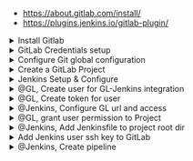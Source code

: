 - https://about.gitlab.com/install/
- https://plugins.jenkins.io/gitlab-plugin/



<details>
<summary>Install Gitlab</summary>
<br>
  
  1. Run below command after logging into droplet

  ```
  sudo apt-get update
  sudo apt-get install -y curl openssh-server ca-certificates tzdata perl
  sudo apt-get install -y postfix => this is optional
  curl https://packages.gitlab.com/install/repositories/gitlab/gitlab-ee/script.deb.sh | sudo bash
  sudo EXTERNAL_URL="http://gitlab.test" apt-get install gitlab-ee
  ```
  <img width="836" alt="image" src="https://user-images.githubusercontent.com/75510135/155841497-5ab2f9ea-7c17-42fb-a3b7-c83606232184.png">
  ![image](https://user-images.githubusercontent.com/75510135/155841638-7c431725-ee94-4889-84fa-7aaf4cabe6f0.png)
  
 2. Setup DNS hostname
  
  
  <img width="615" alt="image" src="https://user-images.githubusercontent.com/75510135/155841691-8e0fcc2c-5b01-42d9-a976-e2897f35bdc7.png">

  
  ```
  - on mac , open hosts file
  vi /private/etc/hosts 
  - add below dns entry
  143.110.247.9 gitlab.test
  ```

  ![image](https://user-images.githubusercontent.com/75510135/155841767-386aaeb7-c573-4bea-8d48-685493325a11.png)

</details>
  
<details>
<summary>GitLab Credentials setup</summary>
<br>

  - root user and admin user 
  
  - first time login with root and password is available via
  
  > cat /etc/gitlab/initial_root_password
  
  ![image](https://user-images.githubusercontent.com/75510135/155842066-58fbdce5-d6a4-4838-a194-a5bd20e18e67.png)

  - click on New User
  ![image](https://user-images.githubusercontent.com/75510135/155842075-10b7594b-e3a4-423d-b8aa-69a50a67d349.png)

  ![image](https://user-images.githubusercontent.com/75510135/155842099-f5fed034-eea3-4332-8c49-c958fb032f44.png)

  ![image](https://user-images.githubusercontent.com/75510135/155842111-6068bcb0-a611-43c9-bd81-c0301e5e70d3.png)

  ![image](https://user-images.githubusercontent.com/75510135/155842123-6f72199c-edf3-43cb-98ce-519390138c40.png)

  - now create the password, click on Edit
  
  ![image](https://user-images.githubusercontent.com/75510135/155842159-72cac733-20eb-49ef-9459-11c34d092848.png)

  ![image](https://user-images.githubusercontent.com/75510135/155842168-57f8952c-0cc3-4c29-b862-c587152bff16.png)

  - login with newly created user
  ![image](https://user-images.githubusercontent.com/75510135/155842201-609b5eb9-1718-4527-b418-83bf21d72c71.png)

  - change the passowrd 
  ![image](https://user-images.githubusercontent.com/75510135/155842233-a63d6f00-4aad-4441-a852-c855d720fe6c.png)

  
</details>

  <details>
<summary>Configure Git global configuration</summary>
<br>
  
  
    - set this on user machine

   
         ~ $ git --version
             git version 2.29.2
        ~ $ git config --global user.name "Jon Doe"
        ~ $ git config --global user.email "jondoe@doe.com"
        ~ $ git config --list
    
    
  
  
    <img width="496" alt="image" src="https://user-images.githubusercontent.com/75510135/155842450-c123bd1f-fbe5-49ca-8233-a7a64c97fa5e.png">

    
    
</details>



<details>
<summary>Create a GitLab Project</summary>
<br>

  - Login into gitlab with admin
  
  ![image](https://user-images.githubusercontent.com/75510135/155842541-ca4351ee-a068-4bab-8ceb-8488d00d9062.png)

  - click on Create a Project , then click on Blank project
  
  ![image](https://user-images.githubusercontent.com/75510135/155842719-a3fe9a04-39f3-4594-859f-f62ee484f4fc.png)

  -  then enter the details here , note # keep it Private , uncheck create readme file
  ![image](https://user-images.githubusercontent.com/75510135/155842747-7966366a-0e14-4500-ad47-b8f0336554b3.png)

  - we need to add ssh key 
  
  ![image](https://user-images.githubusercontent.com/75510135/155842774-ee53851b-3e80-445f-a89a-039e2aa807df.png)

  ![image](https://user-images.githubusercontent.com/75510135/155844636-997d3f0e-11bc-490b-935d-5f8e22052897.png)

  ![image](https://user-images.githubusercontent.com/75510135/155844644-b7a0d8ed-6186-449e-a1e7-ee7373c42360.png)

  - Next Clone n push the code
  
  ![image](https://user-images.githubusercontent.com/75510135/155844688-98d2164a-4aee-4f79-a756-ac30e5274c17.png)

  ```
  git config --global user.name "jondoe"
  git config --global user.email "jondoe@doe.com"
  
  
  - for a new repo
  git clone git@gitlab.test:jondoe/demo-one.git
  cd demo-one
  git switch -c main
  touch README.md
  git add README.md
  git commit -m "add README"
  git push -u origin main
  
  - for an existing folder
  cd existing_folder
  git init --initial-branch=main
  git remote add origin git@gitlab.test:jondoe/demo-one.git
  git add .
  git commit -m "Initial commit"
  git push -u origin main
  
  - push an existing repo
  
  cd existing_repo
  git remote rename origin old-origin
  git remote add origin git@gitlab.test:jondoe/demo-one.git
  git push -u origin --all
  git push -u origin --tags
  
  
  ```
  
  ![image](https://user-images.githubusercontent.com/75510135/155845250-2f2077de-3805-4f5c-bc06-3bc8b3acb983.png)

</details>
  
  

<details>
<summary>Jenkins Setup & Configure</summary>
<br>

  - Install Jenkins http://142.93.213.194:8080
  
  - Install plugin
  
  ![image](https://user-images.githubusercontent.com/75510135/155845482-19e3c668-931b-482a-b8c1-a3b29f586eff.png)
  
  ![image](https://user-images.githubusercontent.com/75510135/155845518-8988b7dc-8811-4dc6-8f66-2ea4d30bae35.png)

</details>
  
  
  
<details>
<summary>@GL, Create user for GL-Jenkins integration</summary>
<br>

  
  - @GL, Create user for GL-Jenkins integration
  ![image](https://user-images.githubusercontent.com/75510135/155845636-b960cf9e-87dc-4246-ba63-82455647b858.png)
 
  ![image](https://user-images.githubusercontent.com/75510135/155845657-a7c5d1f0-f707-4daf-bc9b-89e635b76a12.png)
 
  - now click on Edit to generate pwd
  ![image](https://user-images.githubusercontent.com/75510135/155845673-a3e84e78-405c-438f-97a9-d8432181fda1.png)
  
  ![image](https://user-images.githubusercontent.com/75510135/155845703-8b44abe8-e73f-492c-b0fd-bcc8f0d3d319.png)

  - Login with newly created user Gitlab-Jenkins & change the pwd
  
  ![image](https://user-images.githubusercontent.com/75510135/155845768-d8d3a646-8f80-4b69-bbe7-ff746c1c1530.png)

  ![image](https://user-images.githubusercontent.com/75510135/155845779-43e160a9-9751-4559-9c20-37734c12575a.png)

  - token created , copy it , would need it at @Jenkins side configuration
  
  ![image](https://user-images.githubusercontent.com/75510135/155846123-3ca36107-582e-4e31-9a65-8d7ccb39ad15.png)

  
  
</details>
  
  
<details>
<summary>@GL, Create token for user</summary>
<br>

  - Click on Edit profile for the user
  
  ![image](https://user-images.githubusercontent.com/75510135/155846060-d53cea05-1e18-4d29-a2d0-77e3d930df83.png)

  - Click on access token
  
  ![image](https://user-images.githubusercontent.com/75510135/155846071-37d91c69-612a-4266-92e1-5541fc3d6a35.png)

  ![image](https://user-images.githubusercontent.com/75510135/155846085-f73fd2de-bea7-48a1-ab85-93b091159299.png)

  
</details>


<details>
<summary>@Jenkins, Configure GL url and access</summary>
<br>

   - @Jenkins
  
  ![image](https://user-images.githubusercontent.com/75510135/155846166-2b9774a4-175c-4eed-b7ff-c352aed37a83.png)

  - take the public ip( in case DNS is not configure for Gitlab on Jenkins server(host entry))
  
  ![image](https://user-images.githubusercontent.com/75510135/155846245-fb0cda03-fc50-4e3d-9734-346ff4898517.png)

  - create new credential at Jenkins using above created token at GitLab
  
  ![image](https://user-images.githubusercontent.com/75510135/155846262-72a8208d-be50-49e5-aac4-cf74dd304310.png)

  ![image](https://user-images.githubusercontent.com/75510135/155846285-76fed956-33e8-4bce-9a9a-aa988142cffd.png)

  - then test connection
  
  ![image](https://user-images.githubusercontent.com/75510135/155846304-b54cf3c6-d3a4-4ffe-acbf-5bd200758ede.png)

  
</details>


<details>
<summary>@GL, grant user permission to Project</summary>
<br>

  - login under Maintainer or root user, then click on Member under Project
  
  ![image](https://user-images.githubusercontent.com/75510135/155846713-e6a43d4f-8d14-4342-a65e-99d0dad3386b.png)

  - Click on Invite member
  
  ![image](https://user-images.githubusercontent.com/75510135/155846763-bf072f2d-e6e5-48d8-b6de-ac207d3c5f02.png)

  ![image](https://user-images.githubusercontent.com/75510135/155846785-617d7d0f-cb22-4ad8-af79-015593fdde86.png)

  
</details>

<details>
<summary>@Jenkins, Add Jenkinsfile to project root dir</summary>
<br>

  ```
  pipeline {
    agent any

    stages {
        stage('Hello') {
            steps {
                echo 'Hello World'
            }
        }
    }
}
  ```
  
  - then commit the code to gitlab repo
  
  ```
    #!/bin/bash
    git add .
    git commit -m 'Jenkinsfile'
    git push origin master
  ```
</details>


<details>
<summary>Add Jenkins user ssh key to GitLab</summary>
<br>

  - Login into Jenkins server , locate the ~/.ssh/id_rsa.pub ket
  
  ```
  su jenkins
  cd ~
  
  ssh-keygen => enter
  Generating public/private rsa key pair.
  Enter file in which to save the key (/var/lib/jenkins/.ssh/id_rsa):
  Created directory '/var/lib/jenkins/.ssh'.
  Enter passphrase (empty for no passphrase):
  Enter same passphrase again:
  Your identification has been saved in /var/lib/jenkins/.ssh/id_rsa
  Your public key has been saved in /var/lib/jenkins/.ssh/id_rsa.pub
  
  cat /var/lib/jenkins/.ssh/id_rsa.pub
  
  ```
  
  - copy the above public key
  - Login into GITLAB under user GitLab-Jenkins and paste the key 
  
  ![image](https://user-images.githubusercontent.com/75510135/155847344-6ba98ab1-eb93-49a3-ad50-366d5a6649f8.png)

  - click on Add key
  
</details>


<details>
<summary>@Jenkins, Create pipeline</summary>
<br>

  - Click on New Item
  ![image](https://user-images.githubusercontent.com/75510135/155847608-a7e48ad8-c466-4d69-9b55-8613e4f012a5.png)

  ![image](https://user-images.githubusercontent.com/75510135/155847634-1afb5181-dabd-44e4-87dc-239097e0bbe1.png)

  ![image](https://user-images.githubusercontent.com/75510135/155847673-f80f13fc-cc6c-48c0-afe2-8cf469c58a67.png)

  - copy the ssh link from Gitlab repo
  ![image](https://user-images.githubusercontent.com/75510135/155847733-013d3227-c8d6-4926-8f94-51cf47146425.png)

  
  ![image](https://user-images.githubusercontent.com/75510135/155847872-924eab47-36ec-489d-998a-b862961ef66a.png)

  ![image](https://user-images.githubusercontent.com/75510135/155847895-2726c0ce-3175-4a7a-8fe5-d912f2bef843.png)

  
  **Note**
  ![image](https://user-images.githubusercontent.com/75510135/155848444-63b6a660-055e-42f5-9079-c681ccefdc92.png)

   - @jenkins server => to GitLab server
  
  <img width="659" alt="image" src="https://user-images.githubusercontent.com/75510135/155848476-8a6a05bf-2b5c-4812-a083-2ec4e54f17ca.png">

  ![image](https://user-images.githubusercontent.com/75510135/155848524-8701581d-467d-4a5c-8c5b-7bd5279b56f5.png)

  ![image](https://user-images.githubusercontent.com/75510135/155848546-62d61297-bb73-418a-9034-a67f33e60d86.png)

</details>




  
  
  
